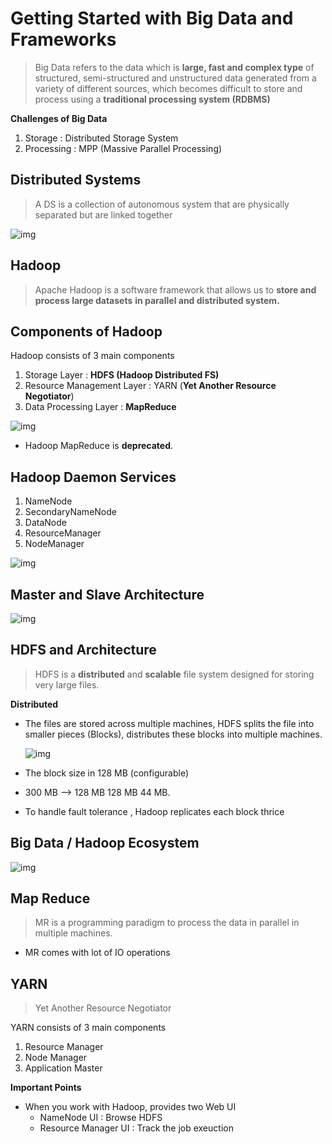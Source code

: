 # Getting Started with Big Data and Frameworks

>Big Data refers to the data which is **large, fast and complex type** of structured, semi-structured and unstructured data generated from a variety of different sources, which becomes difficult to store and process using a **traditional processing system (RDBMS)**

**Challenges of Big Data**

1. Storage : Distributed Storage System
2. Processing : MPP (Massive Parallel Processing)

## Distributed Systems

>  A DS is a collection of autonomous system that are physically separated but are linked together

![img](https://lh7-rt.googleusercontent.com/docsz/AD_4nXd2kcAMy5XhHQ0VF2SK79OmNVLLtOcnhp9Ot3Ve3Uwl7jDZz0H8MttSrL27RyQengtz4eSNRFt0CpkdRE8HC5DK9Fqbvk8sU_587VmgkvR8BC0tdU3sKAlU2ncUeNQkr3S1L0LsJjqCpBouC7UtnDKhevY?key=ZDQI9yPkLwmZ3ZH_j9fetA)

## Hadoop

> Apache Hadoop is a software framework that allows us to **store and process large datasets** **in parallel and distributed system.**

## Components of Hadoop

Hadoop consists of 3 main components

1. Storage Layer : **HDFS  (Hadoop Distributed FS)**
2. Resource Management Layer : YARN (**Yet Another Resource Negotiator**)
3. Data Processing Layer : **MapReduce**

![img](https://lh7-rt.googleusercontent.com/docsz/AD_4nXc3jyVhRCwQ8yPL8-dB4SqZnqfudm0V-xn5qo3I5g7MLfQ_vD9XK-qoABNXiVP_7CHAUP7G_mtoI_BOlmjz8KnmO9xqQRekQrNB_V4H5bdB-7tvDLlANDt-FPwH-RqQjGAT5enDLxFXKkLlpYrM4a1Mvs6B?key=KG4XycolQz2vWFq2bNIfEQ)

* Hadoop MapReduce is **deprecated**.

## Hadoop Daemon Services

1. NameNode
2. SecondaryNameNode
3. DataNode
4. ResourceManager
5. NodeManager

![img](https://lh7-rt.googleusercontent.com/docsz/AD_4nXfxSNs-u9H3wbI8VJ4l2dwBuHIPKfK7um25yNXG7PDI7t0I8N8gyNJCdYOhlrbzdLTUMHwU3QltJXz-AU3h9Iu5SaeRvHOrqw6pyWYSVvUqDJC_72MGNY8dcBf6rO7ehwXeLklzY6ttLVJ60veL96OA9l4Z?key=KG4XycolQz2vWFq2bNIfEQ)

## Master and Slave Architecture

![img](https://lh7-rt.googleusercontent.com/docsz/AD_4nXcYvz7qbKxkJ1J9y2_83shURZhPY_Ugj4PS4Ot0iueubUlxenEawbrpQdyJQTGbbH4nimpPLv1nlZS4ayrfvMST3cyf_OGDTFRlDSzVhWWTYdnR9WZbWipOAUuw2kRVhXSKS1FG7JFzW91acPLok5ULMctY?key=KG4XycolQz2vWFq2bNIfEQ)

## HDFS and Architecture

> HDFS is a **distributed** and **scalable** file system designed for storing very large files.

**Distributed**

* The files are stored across multiple machines, HDFS splits the file into smaller pieces (Blocks), distributes these blocks into multiple machines.

  ![img](https://lh7-rt.googleusercontent.com/docsz/AD_4nXflMq034gdBekabLMAA0w-qKqRegK9FFKsMn4TIVHhIoP-0fDWeCL066YDqokF0_4QwW6cGmNHSfvLWfaVY5CyD3ekpeztWbUTmO_wcfvQ-XKfED30-HaoxHLhpMorI89Fv9U19CK5RxQCP0R5yXg5Uc5gi?key=KG4XycolQz2vWFq2bNIfEQ)

* The block size in 128 MB (configurable)

* 300 MB --> 128 MB   128 MB 44 MB.

* To handle fault tolerance , Hadoop replicates each block thrice



## Big Data / Hadoop Ecosystem

![img](https://lh7-rt.googleusercontent.com/docsz/AD_4nXczLTkrPA4tvyeM973XHovRFzuP28wgKb4PNO3z_lfR1NM967eB58zaDpcsVxAb7v_m-0LFS1PjziQxI0TltKVpnoXVXL56DxH5266rgOd_woEmL3yJ01XQJ9IsJwaZhpIQpPwMSmRHy3wTZAuahvkmL-wx?key=KG4XycolQz2vWFq2bNIfEQ)



## Map Reduce

> MR is a programming paradigm to process the data in parallel in multiple machines.

* MR comes with lot of IO operations



## YARN

> Yet Another Resource Negotiator

YARN consists of 3 main components

1. Resource Manager
2. Node Manager
3. Application Master



**Important Points**

* When you work with Hadoop, provides two Web UI
  * NameNode UI : Browse HDFS
  * Resource Manager UI : Track the job exeuction



































